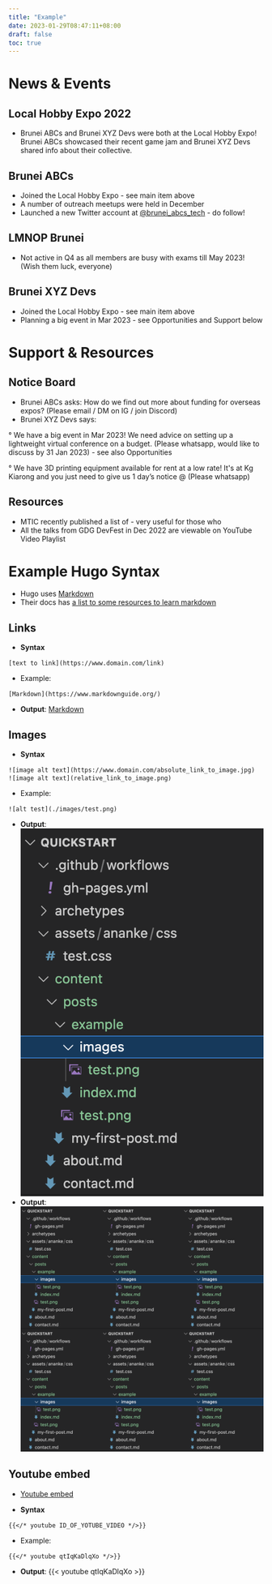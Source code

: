 ```yaml
---
title: "Example"
date: 2023-01-29T08:47:11+08:00
draft: false
toc: true
---
```


# News & Events

## Local Hobby Expo 2022

* Brunei ABCs and Brunei XYZ Devs were both at the Local Hobby Expo!
Brunei ABCs showcased their recent game jam and Brunei XYZ Devs
shared info about their collective.

## Brunei ABCs
* Joined the Local Hobby Expo - see main item above
* A number of outreach meetups were held in December
* Launched a new Twitter account at [@brunei_abcs_tech](https://twitter.com/brunei_abcs_tech) - do follow!

## LMNOP Brunei
* Not active in Q4 as all members are busy with exams till May 2023!
(Wish them luck, everyone)

## Brunei XYZ Devs
* Joined the Local Hobby Expo - see main item above
* Planning a big event in Mar 2023 - see Opportunities and Support below

# Support & Resources

## Notice Board
* Brunei ABCs asks: How do we find out more about funding for
overseas expos? (Please email / DM on IG / join Discord)
* Brunei XYZ Devs says:

° We have a big event in Mar 2023! We need advice on setting up a
lightweight virtual conference on a budget. (Please whatsapp,
would like to discuss by 31 Jan 2023) - see also Opportunities

° We have 3D printing equipment available for rent at a low rate! It's
at Kg Kiarong and you just need to give us 1 day’s notice @ (Please
whatsapp)

## Resources
* MTIC recently published a list of - very useful for those who
* All the talks from GDG DevFest in Dec 2022 are viewable on YouTube
Video Playlist


# Example Hugo Syntax

- Hugo uses [Markdown](https://www.markdownguide.org/)
- Their docs has [a list to some resources to learn markdown](https://gohugo.io/content-management/formats/#learn-markdown)

## Links

-  **Syntax**
```
[text to link](https://www.domain.com/link)
```
-  Example: 
```
[Markdown](https://www.markdownguide.org/)
```
-  **Output**: [Markdown](https://www.markdownguide.org/)

## Images

-  **Syntax**
```
![image alt text](https://www.domain.com/absolute_link_to_image.jpg)
![image alt text](relative_link_to_image.png)
```
-  Example: 
```
![alt test](./images/test.png)
```
-  **Output**: ![alt test](./images/test.png)
-  **Output**: ![alt test](./images/test_large.png)

## Youtube embed

- [Youtube embed](https://gohugo.io/content-management/shortcodes/#youtube)

-  **Syntax**
```
{{</* youtube ID_OF_YOTUBE_VIDEO */>}}
```
-  Example: 
```
{{</* youtube qtIqKaDlqXo */>}}
```
-  **Output**: {{< youtube qtIqKaDlqXo >}}
